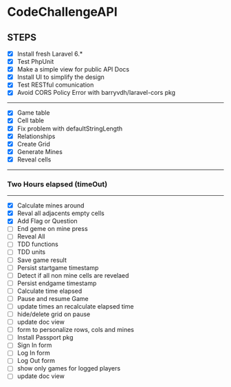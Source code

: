 # CodeChallengeAPI

## STEPS
- [x] Install fresh Laravel 6.*
- [x] Test PhpUnit
- [x] Make a simple view for public API Docs 
- [x] Install UI to simplify the design
- [x] Test RESTful comunication
- [x] Avoid CORS Policy Error with barryvdh/laravel-cors pkg
-----
- [x] Game table
- [x] Cell table
- [x] Fix problem with defaultStringLength
- [x] Relationships
- [x] Create Grid
- [x] Generate Mines
- [x] Reveal cells
-----
### Two Hours elapsed (timeOut)
----
- [x] Calculate mines around
- [x] Reval all adjacents empty cells
- [x] Add Flag or Question
- [ ] End geme on mine press
- [ ] Reveal All
- [ ] TDD functions
- [ ] TDD units
- [ ] Save game result
- [ ] Persist startgame timestamp
- [ ] Detect if all non mine cells are revelaed
- [ ] Persist endgame timestamp
- [ ] Calculate time elapsed
- [ ] Pause and resume Game
- [ ] update times an recalculate elapsed time
- [ ] hide/delete grid on pause
- [ ] update doc view
- [ ] form to personalize rows, cols and mines
- [ ] Install Passport pkg
- [ ] Sign In form
- [ ] Log In form
- [ ] Log Out form
- [ ] show only games for logged players
- [ ] update doc view
